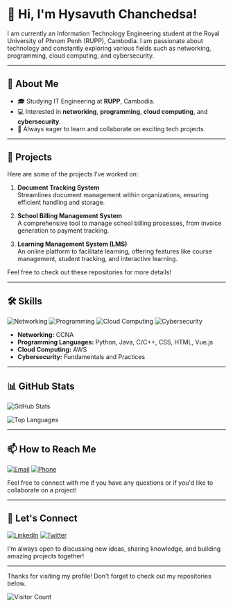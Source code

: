 # 👋 Hi, I'm Hysavuth Chanchedsa!

I am currently an Information Technology Engineering student at the Royal University of Phnom Penh (RUPP), Cambodia. I am passionate about technology and constantly exploring various fields such as networking, programming, cloud computing, and cybersecurity.

---

## 🌟 About Me

- 🎓 Studying IT Engineering at **RUPP**, Cambodia.
- 💻 Interested in **networking**, **programming**, **cloud computing**, and **cybersecurity**.
- 🚀 Always eager to learn and collaborate on exciting tech projects.

---

## 🚀 Projects

Here are some of the projects I've worked on:

1. **Document Tracking System**  
   Streamlines document management within organizations, ensuring efficient handling and storage.

2. **School Billing Management System**  
   A comprehensive tool to manage school billing processes, from invoice generation to payment tracking.

3. **Learning Management System (LMS)**  
   An online platform to facilitate learning, offering features like course management, student tracking, and interactive learning.

Feel free to check out these repositories for more details!

---

## 🛠️ Skills

![Networking](https://img.shields.io/badge/Networking-CCNA-blue?style=flat-square)
![Programming](https://img.shields.io/badge/Programming-Python,%20Java,%20C/C++,%20CSS,%20HTML,%20Vue.js-orange?style=flat-square)
![Cloud Computing](https://img.shields.io/badge/Cloud_AWS-brightgreen?style=flat-square)
![Cybersecurity](https://img.shields.io/badge/Cybersecurity-Fundamentals%20and%20Practices-red?style=flat-square)

- **Networking:** CCNA
- **Programming Languages:** Python, Java, C/C++, CSS, HTML, Vue.js
- **Cloud Computing:** AWS
- **Cybersecurity:** Fundamentals and Practices

---

## 📊 GitHub Stats

![GitHub Stats](https://github-readme-stats.vercel.app/api?username=ch3sda&show_icons=true&theme=dark&hide_border=true)

![Top Languages](https://github-readme-stats.vercel.app/api/top-langs/?username=ch3sda&layout=compact&theme=dark&hide_border=true)

---

## 📫 How to Reach Me

[![Email](https://img.shields.io/badge/Email-officialchesdamc@gmail.com-red?style=flat-square&logo=gmail)](mailto:officialchesdamc@gmail.com)
[![Phone](https://img.shields.io/badge/Phone-%2B855%2081%20808%20678-blue?style=flat-square)](tel:+85581808678)

Feel free to connect with me if you have any questions or if you'd like to collaborate on a project!

---

## 🤝 Let's Connect

[![LinkedIn](https://img.shields.io/badge/LinkedIn-Connect-blue?style=flat-square&logo=linkedin)](https://www.linkedin.com/in/your-profile)
[![Twitter](https://img.shields.io/badge/Twitter-Follow-blue?style=flat-square&logo=twitter)](https://twitter.com/your-profile)

I'm always open to discussing new ideas, sharing knowledge, and building amazing projects together!

---

Thanks for visiting my profile! Don't forget to check out my repositories below.

![Visitor Count](https://komarev.com/ghpvc/?username=ch3sda&style=flat-square&color=blue)

